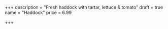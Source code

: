 +++
description = "Fresh haddock with tartar, lettuce  & tomato"
draft = true
name = "Haddock"
price = 6.99

+++
